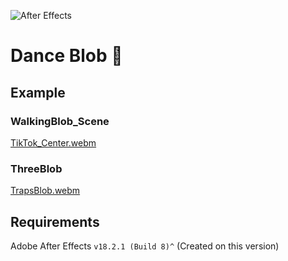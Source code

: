 ![After Effects](https://img.shields.io/badge/Adobe%20after%20affects-CF96FD?style=for-the-badge&logo=Adobe%20after%20effects&logoColor=393665)

# Dance Blob 🎉
 
## Example
### WalkingBlob_Scene
[TikTok_Center.webm](https://user-images.githubusercontent.com/110712717/188278342-bc87c6a8-6e89-4921-84e2-66dc4d314a8f.webm)

### ThreeBlob
[TrapsBlob.webm](https://user-images.githubusercontent.com/110712717/188283545-b7fd9736-8d94-49c8-b0a7-113a7fb46052.webm)


## Requirements
Adobe After Effects `v18.2.1 (Build 8)^` (Created on this version)

